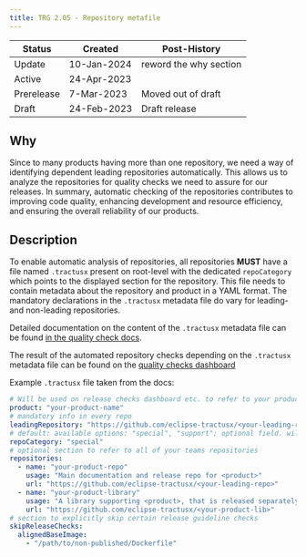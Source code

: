 ```yaml
---
title: TRG 2.05 - Repository metafile
---
```


| Status     | Created     | Post-History           |
|------------|-------------|------------------------|
| Update     | 10-Jan-2024 | reword the why section |
| Active     | 24-Apr-2023 |
| Prerelease | 7-Mar-2023  | Moved out of draft     |
| Draft      | 24-Feb-2023 | Draft release          |

## Why

Since to many products having more than one repository, we need a way of identifying dependent leading repositories automatically. This allows us to analyze the repositories for quality checks we need to assure for our releases.
In summary, automatic checking of the repositories contributes to improving code quality, enhancing development and resource efficiency, and ensuring the overall reliability of our products.

## Description

To enable automatic analysis of repositories, all repositories **MUST** have a file named `.tractusx` present on root-level with the dedicated `repoCategory` which points to the displayed section for the repository.
This file needs to contain metadata about the repository and product in a YAML format.
The mandatory declarations in the `.tractusx` metadata file do vary for leading- and non-leading repositories.

Detailed documentation on the content of the `.tractusx` metadata file can be found [in the quality check docs](https://github.com/eclipse-tractusx/tractusx-quality-checks/blob/main/docs/metadata_file.md).

The result of the automated repository checks depending on the `.tractusx` metadata file can be found on the [quality checks dashboard](https://eclipse-tractusx.github.io/sig-release)

Example `.tractusx` file taken from the docs:

```yaml
# Will be used on release checks dashboard etc. to refer to your product; only mandatory in the leading repo
product: "your-product-name"
# mandatory info in every repo
leadingRepository: "https://github.com/eclipse-tractusx/<your-leading-repo>"
# default: available options: "special", "support"; optional field. will be treated as regular product repo without entry
repoCategory: "special"
# optional section to refer to all of your teams repositories
repositories:
  - name: "your-product-repo"
    usage: "Main documentation and release repo for <product>"
    url: "https://github.com/eclipse-tractusx/<your-leading-repo>"
  - name: "your-product-library"
    usage: "A library supporting <product>, that is released separately"
    url: "https://github.com/eclipse-tractusx/<your-product-lib>"
# section to explicitly skip certain release guideline checks
skipReleaseChecks:
  alignedBaseImage:
    - "/path/to/non-published/Dockerfile"
```
